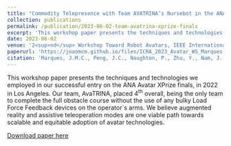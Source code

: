 ```yaml
---
title: "Commodity Telepresence with Team AVATRINA’s Nursebot in the ANA Avatar XPRIZE Finals"
collection: publications
permalink: /publication/2023-06-02-team-avatrina-xprize-finals
excerpt: 'This workshop paper presents the techniques and technologies we employed in our successful entry on the ANA Avatar XPrize finals, in 2022 in Los Angeles. Our team, AvaTRINA, placed 4<sup>th</sup> overall, being the only team to complete the full obstacle course without the use of any bulky Load Force Feedback devices on the operator`s arms. We believe augmented reality and assistive teleoperation modes are one viable path towards scalable and equitable adoption of avatar technologies.'
date: 2023-06-02
venue: '2<sup>nd</sup> Workshop Toward Robot Avatars, IEEE International Conference on Robotics and Automation (ICRA)'
paperurl: 'https://joaomcm.github.io/files/ICRA_2023_Avatar_WS_Marques.pdf'
citation: 'Marques, J.M.C., Peng, J.C., Naughton, P., Zhu, Y., Nam, J. S., Hauser, K. (2023)&quot Commodity Telepresence with Team AVATRINA’s Nursebot in the ANA Avatar XPRIZE Finals&quot. In 2nd Workshop Toward Robot Avatars, IEEE International Conference on Robotics and Automation <i>ICRA</i>'
---
```

This workshop paper presents the techniques and technologies we employed in our successful entry on the ANA Avatar XPrize finals, in 2022 in Los Angeles. Our team, AvaTRINA, placed 4<sup>th</sup> overall, being the only team to complete the full obstacle course without the use of any bulky Load Force Feedback devices on the operator`s arms. We believe augmented reality and assistive teleoperation modes are one viable path towards scalable and equitable adoption of avatar technologies.

[Download paper here](https://joaomcm.github.io/files/ICRA_2023_Avatar_WS_Marques.pdf)
